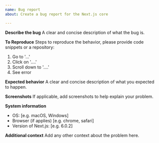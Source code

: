 ```yaml
---
name: Bug report
about: Create a bug report for the Next.js core

---
```


**Describe the bug**
A clear and concise description of what the bug is.

**To Reproduce**
Steps to reproduce the behavior, please provide code snippets or a repository:
1. Go to '...'
2. Click on '....'
3. Scroll down to '....'
4. See error

**Expected behavior**
A clear and concise description of what you expected to happen.

**Screenshots**
If applicable, add screenshots to help explain your problem.

**System information**
 - OS: [e.g. macOS, Windows]
 - Browser (if applies) [e.g. chrome, safari]
 - Version of Next.js: [e.g. 6.0.2]

**Additional context**
Add any other context about the problem here.
